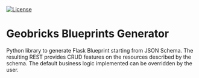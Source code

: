 [![License](http://img.shields.io/:license-GPL2-green.svg)](http://doge.gpl2-license.org)

# Geobricks Blueprints Generator
Python library to generate Flask Blueprint starting from JSON Schema. The resulting REST provides CRUD features on the resources described by the schema. The default business logic implemented can be overridden by the user.
